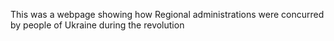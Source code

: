 This was a webpage showing how Regional administrations were concurred by people of Ukraine during the revolution